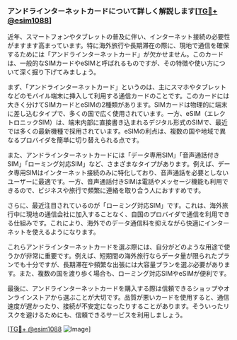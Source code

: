 ### アンドラインターネットカードについて詳しく解説します[[TG💪+ @esim1088](https://t.me/s/esim1088)]

近年、スマートフォンやタブレットの普及に伴い、インターネット接続の必要性がますます高まっています。特に海外旅行や長期滞在の際に、現地で通信を確保するためには「アンドラインターネットカード」が欠かせません。このカードは、一般的なSIMカードやeSIMと呼ばれるものですが、その特徴や使い方について深く掘り下げてみましょう。

まず、「アンドラインターネットカード」というのは、主にスマホやタブレットなどのモバイル端末に挿入して利用する通信カードのことです。このカードには大きく分けてSIMカードとeSIMの2種類があります。SIMカードは物理的に端末に差し込むタイプで、多くの国で広く使用されています。一方、eSIM（エレクトロニックSIM）は、端末内部に直接書き込まれるデジタル形式のSIMで、最近では多くの最新機種で採用されています。eSIMの利点は、複数の国や地域で異なるプロバイダを簡単に切り替えられる点です。

また、アンドラインターネットカードには「データ専用SIM」「音声通話付きSIM」「ローミング対応SIM」など、さまざまなタイプがあります。例えば、データ専用SIMはインターネット接続のみに特化しており、音声通話を必要としないユーザーに最適です。一方、音声通話付きSIMは電話やメッセージ機能も利用できるので、ビジネスや旅行で頻繁に連絡を取り合う人におすすめです。

さらに、最近注目されているのが「ローミング対応SIM」です。これは、海外旅行中に現地の通信会社に加入することなく、自国のプロバイダで通信を利用できる仕組みです。これにより、海外でのデータ通信料を抑えながら快適にインターネットを使えるようになります。

これらアンドラインターネットカードを選ぶ際には、自分がどのような用途で使うかが非常に重要です。例えば、短期間の海外旅行ならデータ量が限られたプランでも十分ですが、長期滞在や頻繁な出張には大容量プランを選ぶ必要があります。また、複数の国を渡り歩く場合も、ローミング対応SIMやeSIMが便利です。

最後に、アンドラインターネットカードを購入する際は信頼できるショップやオンラインストアから選ぶことが大切です。品質が悪いカードを使用すると、通信速度が遅かったり、接続が不安定になったりすることがあります。そういったリスクを避けるためにも、信頼できるサービスを利用しましょう。

[[TG💪+ @esim1088](https://t.me/s/esim1088) ![Image](https://i.postimg.cc/Y0z9fWf4/image.png)]